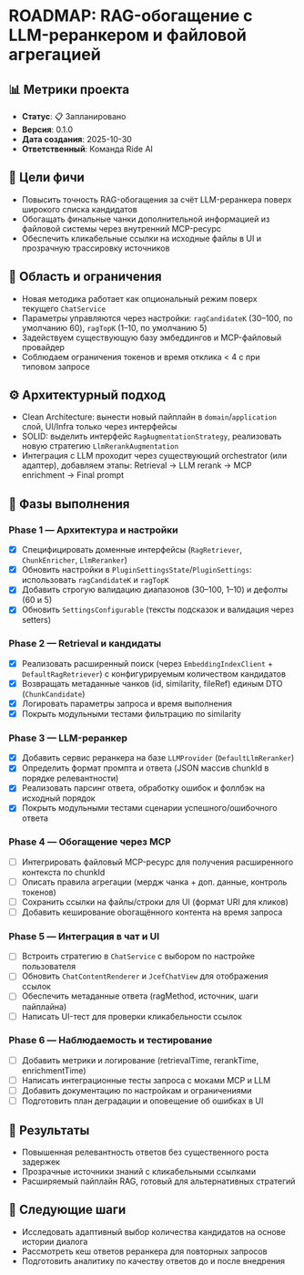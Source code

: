 # ROADMAP: RAG-обогащение с LLM-реранкером и файловой агрегацией

## 📊 Метрики проекта
- **Статус**: 📋 Запланировано
- **Версия**: 0.1.0
- **Дата создания**: 2025-10-30
- **Ответственный**: Команда Ride AI

## 🎯 Цели фичи
- Повысить точность RAG-обогащения за счёт LLM-реранкера поверх широкого списка кандидатов
- Обогащать финальные чанки дополнительной информацией из файловой системы через внутренний MCP-ресурс
- Обеспечить кликабельные ссылки на исходные файлы в UI и прозрачную трассировку источников

## 🧩 Область и ограничения
- Новая методика работает как опциональный режим поверх текущего `ChatService`
- Параметры управляются через настройки: `ragCandidateK` (30–100, по умолчанию 60), `ragTopK` (1–10, по умолчанию 5)
- Задействуем существующую базу эмбеддингов и MCP-файловый провайдер
- Соблюдаем ограничения токенов и время отклика < 4 c при типовом запросе

## ⚙️ Архитектурный подход
- Clean Architecture: вынести новый пайплайн в `domain`/`application` слой, UI/Infra только через интерфейсы
- SOLID: выделить интерфейс `RagAugmentationStrategy`, реализовать новую стратегию `LlmRerankAugmentation`
- Интеграция с LLM проходит через существующий orchestrator (или адаптер), добавляем этапы: Retrieval → LLM rerank → MCP enrichment → Final prompt

## 📅 Фазы выполнения

### Phase 1 — Архитектура и настройки
- [x] Специфицировать доменные интерфейсы (`RagRetriever`, `ChunkEnricher`, `LlmReranker`)
- [x] Обновить настройки в `PluginSettingsState`/`PluginSettings`: использовать `ragCandidateK` и `ragTopK`
- [x] Добавить строгую валидацию диапазонов (30–100, 1–10) и дефолты (60 и 5)
- [x] Обновить `SettingsConfigurable` (тексты подсказок и валидация через setters)

### Phase 2 — Retrieval и кандидаты
- [x] Реализовать расширенный поиск (через `EmbeddingIndexClient` + `DefaultRagRetriever`) с конфигурируемым количеством кандидатов
- [x] Возвращать метаданные чанков (id, similarity, fileRef) единым DTO (`ChunkCandidate`)
- [x] Логировать параметры запроса и время выполнения
- [x] Покрыть модульными тестами фильтрацию по similarity

### Phase 3 — LLM-реранкер
- [x] Добавить сервис реранкера на базе `LLMProvider` (`DefaultLlmReranker`)
- [x] Определить формат промпта и ответа (JSON массив chunkId в порядке релевантности)
- [x] Реализовать парсинг ответа, обработку ошибок и фоллбэк на исходный порядок
- [x] Покрыть модульными тестами сценарии успешного/ошибочного ответа

### Phase 4 — Обогащение через MCP
- [ ] Интегрировать файловый MCP-ресурс для получения расширенного контекста по chunkId
- [ ] Описать правила агрегации (мердж чанка + доп. данные, контроль токенов)
- [ ] Сохранить ссылки на файлы/строки для UI (формат URI для кликов)
- [ ] Добавить кеширование obогащённого контента на время запроса

### Phase 5 — Интеграция в чат и UI
- [ ] Встроить стратегию в `ChatService` с выбором по настройке пользователя
- [ ] Обновить `ChatContentRenderer` и `JcefChatView` для отображения ссылок
- [ ] Обеспечить метаданные ответа (ragMethod, источник, шаги пайплайна)
- [ ] Написать UI-тест для проверки кликабельности ссылок

### Phase 6 — Наблюдаемость и тестирование
- [ ] Добавить метрики и логирование (retrievalTime, rerankTime, enrichmentTime)
- [ ] Написать интеграционные тесты запроса с моками MCP и LLM
- [ ] Добавить документацию по настройкам и ограничениями
- [ ] Подготовить план деградации и оповещение об ошибках в UI

## 🎨 Результаты
- Повышенная релевантность ответов без существенного роста задержек
- Прозрачные источники знаний с кликабельными ссылками
- Расширяемый пайплайн RAG, готовый для альтернативных стратегий

## 🔄 Следующие шаги
- Исследовать адаптивный выбор количества кандидатов на основе истории диалога
- Рассмотреть кеш ответов реранкера для повторных запросов
- Подготовить аналитику по качеству ответов до и после внедрения
